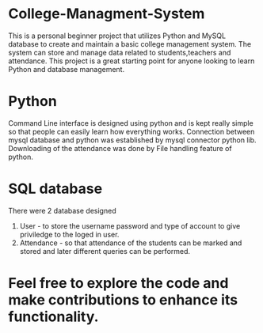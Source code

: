 # College-Managment-System
This is a personal beginner project that utilizes Python and MySQL database to create and maintain a basic college management system.
The system can store and manage data related to students,teachers and attendance. 
This project is a great starting point for anyone looking to learn Python and database management. 

# Python 
Command Line interface is designed using python and is kept really simple so that people can easily learn how everything works.
Connection between mysql database and python was established by mysql connector python lib.
Downloading of the attendance was done by File handling feature of python.

# SQL database
There were 2 database designed 
1. User - to store the username password and type of account to give priviledge to the loged in user.
2. Attendance - so that attendance of the students can be marked and stored and later different queries can be performed. 

# Feel free to explore the code and make contributions to enhance its functionality.
